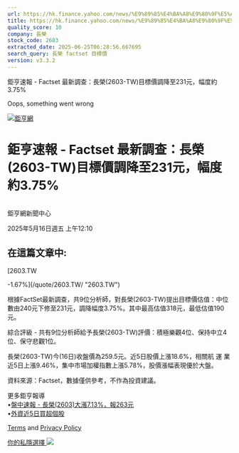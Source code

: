 ```yaml
---
url: https://hk.finance.yahoo.com/news/%E9%89%85%E4%BA%A8%E9%80%9F%E5%A0%B1-factset-%E6%9C%80%E6%96%B0%E8%AA%BF%E6%9F%A5-%E9%95%B7%E6%A6%AE-2603-041025763.html
title: https://hk.finance.yahoo.com/news/%E9%89%85%E4%BA%A8%E9%80%9F%E5%A0%B1-factset-%E6%9C%80%E6%96%B0%E8
quality_score: 10
company: 長榮
stock_code: 2603
extracted_date: 2025-06-25T06:28:56.667695
search_query: 長榮 factset 目標價
version: v3.3.2
---
```


鉅亨速報 - Factset 最新調查：長榮(2603-TW)目標價調降至231元，幅度約3.75% 


Oops, something went wrong

 

[![鉅亨網](https://s.yimg.com/ny/api/res/1.2/UM5hrThmhlnSiBO4o4qlLg--/YXBwaWQ9aGlnaGxhbmRlcjt3PTE0NjtoPTQ4O2NmPXdlYnA-/https://s.yimg.com/os/creatr-uploaded-images/2020-01/147c7630-36ab-11ea-ae7c-5ee7a0016555)](http://www.cnyes.com/ "鉅亨網")

# 鉅亨速報 - Factset 最新調查：長榮(2603-TW)目標價調降至231元，幅度約3.75%

![](data:image/gif;base64,R0lGODlhAQABAIAAAAAAAP///ywAAAAAAQABAAACAUwAOw==)

鉅亨網新聞中心

2025年5月16日週五 上午12:10

## 在這篇文章中:

[2603.TW

-1.67%](/quote/2603.TW/ "2603.TW")

根據FactSet最新調查，共9位分析師，對長榮(2603-TW)提出目標價估值：中位數由240元下修至231元，調降幅度3.75%。其中最高估值318元，最低估值190元。

綜合評級 - 共有9位分析師給予長榮(2603-TW)評價：積極樂觀4位、保持中立4位、保守悲觀1位。

長榮(2603-TW)今(16日)收盤價為259.5元。近5日股價上漲18.6%，相關航 運 業近5日上漲9.46%，集中市場加權指數上漲5.78%，股價漲幅表現優於大盤。

資料來源：Factset，數據僅供參考，不作為投資建議。

更多鉅亨報導  
•[盤中速報 - 長榮(2603)大漲7.13%，報263元](https://news.cnyes.com/news/id/5982375?utm_source=yahoo&utm_medium=RSS&utm_campaign=relate)  
•[外資近5日買超個股](https://news.cnyes.com/news/id/5981969?utm_source=yahoo&utm_medium=RSS&utm_campaign=relate)

[Terms](https://guce.yahoo.com/terms?locale=zh-Hant-HK)  and [Privacy Policy](https://guce.yahoo.com/privacy-policy?locale=zh-Hant-HK)

[你的私隱選擇 ![](https://s.yimg.com/dv/static/siteApp/img/privacy-choice-control.png)](https://guce.yahoo.com/state-controls?locale=zh-Hant-HK&state=VA)